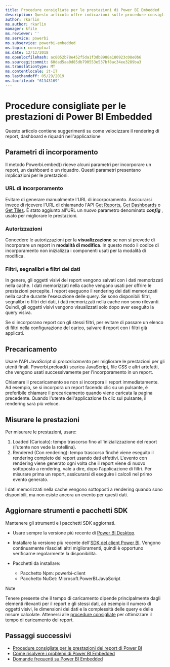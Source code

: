 ```yaml
---
title: Procedure consigliate per le prestazioni di Power BI Embedded
description: Questo articolo offre indicazioni sulle procedure consigliate per l'analisi incorporata
author: rkarlin
ms.author: rkarlin
manager: kfile
ms.reviewer: ''
ms.service: powerbi
ms.subservice: powerbi-embedded
ms.topic: conceptual
ms.date: 12/12/2018
ms.openlocfilehash: ac8052b78e452f5da1f3db8988a180923c08e0b6
ms.sourcegitcommit: 60dad5aa0d85db790553e537bf8ac34ee3289ba3
ms.translationtype: MT
ms.contentlocale: it-IT
ms.lasthandoff: 05/29/2019
ms.locfileid: "61343169"
---
```

# <a name="power-bi-embedded-performance-best-practices"></a>Procedure consigliate per le prestazioni di Power BI Embedded

Questo articolo contiene suggerimenti su come velocizzare il rendering di report, dashboard e riquadri nell'applicazione

## <a name="embed-parameters"></a>Parametri di incorporamento

Il metodo Powerbi.embed() riceve alcuni parametri per incorporare un report, un dashboard o un riquadro. Questi parametri presentano implicazioni per le prestazioni.

### <a name="embed-url"></a>URL di incorporamento

Evitare di generare manualmente l'URL di incorporamento. Assicurarsi invece di ricevere l'URL di chiamando l'API [Get Reports](/rest/api/power-bi/reports/getreportsingroup), [Get Dashboards](/rest/api/power-bi/dashboards/getdashboardsingroup) o [Get Tiles](/rest/api/power-bi/dashboards/gettilesingroup). È stato aggiunto all'URL un nuovo parametro denominato **_config_** , usato per migliorare le prestazioni.

### <a name="permissions"></a>Autorizzazioni

Concedere le autorizzazioni per la **visualizzazione** se non si prevede di incorporare un report in **modalità di modifica**. In questo modo il codice di incorporamento non inizializza i componenti usati per la modalità di modifica.

### <a name="filters-bookmarks-and-slicers"></a>Filtri, segnalibri e filtri dei dati

In genere, gli oggetti visivi del report vengono salvati con i dati memorizzati nella cache. I dati memorizzati nella cache vengano usati per offrire le prestazioni percepite. I report eseguono il rendering dei dati memorizzati nella cache durante l'esecuzione delle query. Se sono disponibili filtri, segnalibri o filtri dei dati, i dati memorizzati nella cache non sono rilevanti. Quindi, gli oggetti visivi vengono visualizzati solo dopo aver eseguito la query visiva.

Se si incorporano report con gli stessi filtri, per evitare di passare un elenco di filtri nella configurazione del carico, salvare il report con i filtri già applicati.

## <a name="preload"></a>Precaricamento

Usare l'API JavaScript di *precaricamento* per migliorare le prestazioni per gli utenti finali.
Powerbi.preload() scarica JavaScript, file CSS e altri artefatti, che vengono usati successivamente per l'incorporamento in un report.

Chiamare il precaricamento se non si incorpora il report immediatamente. Ad esempio, se si incorpora un report facendo clic su un pulsante, è preferibile chiamare il precaricamento quando viene caricata la pagina precedente. Quando l'utente dell'applicazione fa clic sul pulsante, il rendering sarà più veloce.

## <a name="measure-performance"></a>Misurare le prestazioni

Per misurare le prestazioni, usare:

1. Loaded (Caricato): tempo trascorso fino all'inizializzazione del report (l'utente non vede la rotellina).
2. Rendered (Con rendering): tempo trascorso finché viene eseguito il rendering completo del report usando dati effettivi. L'evento con rendering viene generato ogni volta che il report viene di nuovo sottoposto a rendering, vale a dire, dopo l'applicazione di filtri. Per misurare prima un report, assicurarsi di eseguire i calcoli nel primo evento generato.

I dati memorizzati nella cache vengono sottoposti a rendering quando sono disponibili, ma non esiste ancora un evento per questi dati.

## <a name="update-tools-and-sdk-packages"></a>Aggiornare strumenti e pacchetti SDK

Mantenere gli strumenti e i pacchetti SDK aggiornati.

* Usare sempre la versione più recente di [Power BI Desktop](https://powerbi.microsoft.com/desktop/).

* Installare la versione più recente dell'[SDK del client Power BI](https://github.com/Microsoft/PowerBI-JavaScript). Vengono continuamente rilasciati altri miglioramenti, quindi è opportuno verificarne regolarmente la disponibilità.

* Pacchetti da installare:
    * Pacchetto Npm: powerbi-client
    * Pacchetto NuGet: Microsoft.PowerBI.JavaScript

> [!Note]
> Tenere presente che il tempo di caricamento dipende principalmente dagli elementi rilevanti per il report e gli stessi dati, ad esempio il numero di oggetti visivi, le dimensioni dei dati e la complessità delle query e delle misure calcolate. Attenersi alle [procedure consigliate](../power-bi-reports-performance.md) per ottimizzare il tempo di caricamento dei report.

## <a name="next-steps"></a>Passaggi successivi

* [Procedure consigliate per le prestazioni dei report di Power BI](../power-bi-reports-performance.md)
* [Come risolvere i problemi di Power BI Embedded](embedded-troubleshoot.md)
* [Domande frequenti su Power BI Embedded](embedded-faq.md)
